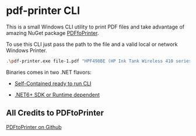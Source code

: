 # pdf-printer CLI

This is a small Windows CLI utility to print PDF files and take advantage of amazing NuGet package [PDFfoPrinter](https://www.nuget.org/packages/PDFtoPrinter).

To use this CLI just pass the path to the file and a valid local or network Windows Printer.

```bash
.\pdf-printer.exe file-1.pdf "HPF498BE (HP Ink Tank Wireless 410 series)"
```

Binaries comes in two .NET flavors:

* [Self-Contained ready to run CLI](https://github.com/diegosiao/pdf-printer-cli/binaries/pdf-printer-cli-selfcontained-win-x64.zip)

* [.NET6+ SDK or Runtime dependent](https://github.com/diegosiao/pdf-printer-cli/binaries/pdf-printer-cli-dotnet6-dependent-win-x64.zip)

## All Credits to PDFtoPrinter

[PDFtoPrinter on Github](https://github.com/svishnevsky/PDFtoPrinter)

